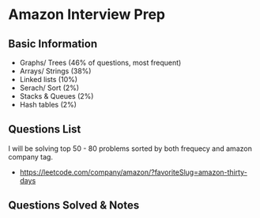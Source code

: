 # Amazon Interview Prep

## Basic Information

- Graphs/ Trees (46% of questions, most frequent)
- Arrays/ Strings (38%)
- Linked lists (10%)
- Serach/ Sort (2%)
- Stacks & Queues (2%)
- Hash tables (2%)

## Questions List

I will be solving top 50 - 80 problems sorted by both frequecy and amazon company tag.

- https://leetcode.com/company/amazon/?favoriteSlug=amazon-thirty-days

## Questions Solved & Notes

